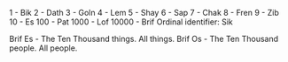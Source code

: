 1 - Bik
2 - Dath
3 - Goln
4 - Lem
5 - Shay
6 - Sap
7 - Chak
8 - Fren
9 - Zib
10 - Es
100 - Pat
1000 - Lof
10000 - Brif
Ordinal identifier: Sik

Brif Es - The Ten Thousand things. All things.
Brif Os - The Ten Thousand people. All people.